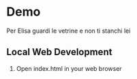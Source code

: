 # Demo

Per Elisa guardi le vetrine e non ti stanchi lei

## Local Web Development

1. Open index.html in your web browser
